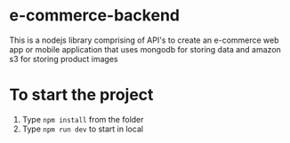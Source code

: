 # e-commerce-backend
This is a nodejs library comprising of API's to create an e-commerce web app or mobile application that uses mongodb for storing data and amazon s3 for storing product images
# To start the project
1. Type `npm install` from the folder 
2. Type `npm run dev` to start in local
